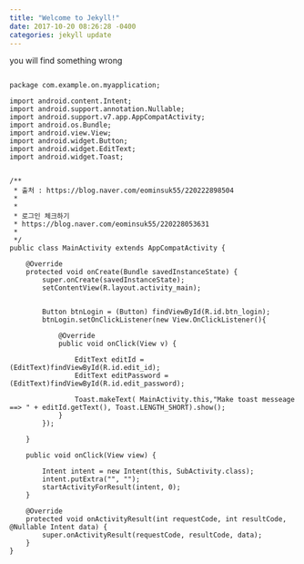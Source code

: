 ```yaml
---
title: "Welcome to Jekyll!"
date: 2017-10-20 08:26:28 -0400
categories: jekyll update
---
```

you will find something wrong

<pre><code>
package com.example.on.myapplication;

import android.content.Intent;
import android.support.annotation.Nullable;
import android.support.v7.app.AppCompatActivity;
import android.os.Bundle;
import android.view.View;
import android.widget.Button;
import android.widget.EditText;
import android.widget.Toast;


/**
 * 출처 : https://blog.naver.com/eominsuk55/220222898504
 *
 *
 * 로그인 체크하기
 * https://blog.naver.com/eominsuk55/220228053631
 *
 */
public class MainActivity extends AppCompatActivity {

    @Override
    protected void onCreate(Bundle savedInstanceState) {
        super.onCreate(savedInstanceState);
        setContentView(R.layout.activity_main);


        Button btnLogin = (Button) findViewById(R.id.btn_login);
        btnLogin.setOnClickListener(new View.OnClickListener(){

            @Override
            public void onClick(View v) {

                EditText editId = (EditText)findViewById(R.id.edit_id);
                EditText editPassword = (EditText)findViewById(R.id.edit_password);

                Toast.makeText( MainActivity.this,"Make toast messeage ==> " + editId.getText(), Toast.LENGTH_SHORT).show();
            }
        });

    }

    public void onClick(View view) {

        Intent intent = new Intent(this, SubActivity.class);
        intent.putExtra("", "");
        startActivityForResult(intent, 0);
    }

    @Override
    protected void onActivityResult(int requestCode, int resultCode, @Nullable Intent data) {
        super.onActivityResult(requestCode, resultCode, data);
    }
}

</code></pre>
